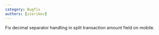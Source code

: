 ```yaml
---
category: Bugfix
authors: [sierikov]
---
```


Fix decimal separator handling in split transaction amount field on mobile.
